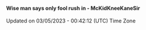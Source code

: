 #### Wise man says only fool rush in - McKidKneeKaneSir
Updated on 03/05/2023 - 00:42:12 (UTC) Time Zone

